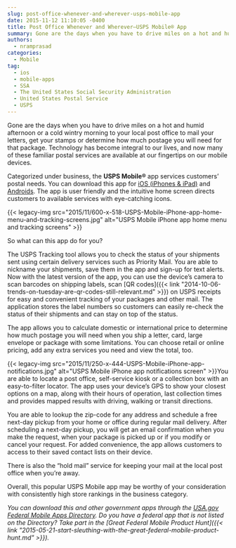 ```yaml
---
slug: post-office-whenever-and-wherever-usps-mobile-app
date: 2015-11-12 11:10:05 -0400
title: Post Office Whenever and Wherever—USPS Mobile® App
summary: Gone are the days when you have to drive miles on a hot and humid afternoon or a cold wintry morning to your local post office to mail your letters, get your stamps or determine how much postage you will need for that package. Technology has become integral to our lives, and now many of
authors:
  - nramprasad
categories:
  - Mobile
tag:
  - ios
  - mobile-apps
  - SSA
  - The United States Social Security Administration
  - United States Postal Service
  - USPS
---
```


Gone are the days when you have to drive miles on a hot and humid afternoon or a cold wintry morning to your local post office to mail your letters, get your stamps or determine how much postage you will need for that package. Technology has become integral to our lives, and now many of these familiar postal services are available at our fingertips on our mobile devices.

Categorized under business, the **USPS Mobile®** app services customers’ postal needs. You can download this app for [iOS (iPhones & iPad)](https://itunes.apple.com/us/app/usps-mobile/id339597578?mt=8) and [Androids](https://play.google.com/store/apps/details?id=com.usps&hl=en). The app is user friendly and the intuitive home screen directs customers to available services with eye-catching icons.

{{< legacy-img src="2015/11/600-x-518-USPS-Mobile-iPhone-app-home-menu-and-tracking-screens.jpg" alt="USPS Mobile iPhone app home menu and tracking screens" >}}

So what can this app do for you?

The USPS Tracking tool allows you to check the status of your shipments sent using certain delivery services such as Priority Mail. You are able to nickname your shipments, save them in the app and sign-up for text alerts. Now with the latest version of the app, you can use the device’s camera to scan barcodes on shipping labels, scan [QR codes]({{< link "2014-10-06-trends-on-tuesday-are-qr-codes-still-relevant.md" >}}) on USPS receipts for easy and convenient tracking of your packages and other mail. The application stores the label numbers so customers can easily re-check the status of their shipments and can stay on top of the status.

The app allows you to calculate domestic or international price to determine how much postage you will need when you ship a letter, card, large envelope or package with some limitations. You can choose retail or online pricing, add any extra services you need and view the total, too.

{{< legacy-img src="2015/11/250-x-444-USPS-Mobile-iPhone-app-notifications.jpg" alt="USPS Mobile iPhone app notifications screen" >}}You are able to locate a post office, self-service kiosk or a collection box with an easy-to-filter locator. The app uses your device’s GPS to show your closest options on a map, along with their hours of operation, last collection times and provides mapped results with driving, walking or transit directions.

You are able to lookup the zip-code for any address and schedule a free next-day pickup from your home or office during regular mail delivery. After scheduling a next-day pickup, you will get an email confirmation when you make the request, when your package is picked up or if you modify or cancel your request. For added convenience, the app allows customers to access to their saved contact lists on their device.

There is also the “hold mail” service for keeping your mail at the local post office when you’re away.

Overall, this popular USPS Mobile app may be worthy of your consideration with consistently high store rankings in the business category.

_You can download this and other government apps through the [USA.gov Federal Mobile Apps Directory](https://www.usa.gov/mobile-apps). Do you have a federal app that is not listed on the Directory? Take part in the [Great Federal Mobile Product Hunt]({{< link "2015-05-21-start-sleuthing-with-the-great-federal-mobile-product-hunt.md" >}})._